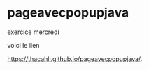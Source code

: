 # pageavecpopupjava
exercice mercredi

voici le lien 

https://thacahli.github.io/pageavecpopupjava/. 
